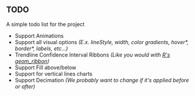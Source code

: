 ## TODO
A simple todo list for the project

- Support Animations
- Support all visual options *(E.x. lineStyle, width, color gradients, hover\*, border\*, labels, etc...)*
- Trendline Confidence Interval Ribbons *(Like you would with [R's geom_ribbon](https://tidyverse.github.io/ggplot2-docs/reference/geom_ribbon.html))*
- Support Fill above/below
- Support for vertical lines charts
- Support Decimation *(We probably want to change if it's applied before or after)*